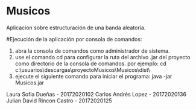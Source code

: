 # Musicos
Aplicacion sobre estructuración de una banda aleatoria. 

#Ejecución de la aplicación por consola de comandos:
1. abra la consola de comandos como administrador de sistema.
2. use el comando cd para configurar la ruta del archivo .jar del proyecto como directorio de la consola de comandos.
	por ejemplo: cd c:\usuarios\descargas\proyectoMusicos\Musicos\dist\
3. ejecute el siguiente comando para iniciar el programa:
	java -jar Musicos.jar

Laura Sofia Dueñas - 20172020102
Carlos Andrés Lopez - 20172020136
Julian David Rincon Castro - 20172020125
